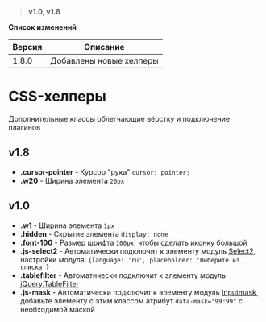 > **v1.0, v1.8**

**Список изменений**

Версия | Описание
--- | ---
1.8.0 | Добавлены новые хелперы

# CSS-хелперы

Дополнительные классы облегчающие вёрстку и подключение плагинов
## **v1.8**
- **.cursor-pointer** - Курсор "рука" `cursor: pointer;`
- **.w20** - Ширина элемента `20px`

## **v1.0**
- **.w1** - Ширина элемента `1px`
- **.hidden** - Скрытие элемента `display: none`
- **.font-100** - Размер шрифта `100px`, чтобы сделать иконку большой
- **.js-select2** - Автоматически подключит к элементу модуль [Select2](https://github.com/select2/select2), настройки модуля: `{language: 'ru', placeholder: 'Выберите из списка'}`
- **.tablefilter** - Автоматически подключит к элементу модуль [jQuery.TableFilter](https://github.com/DimNS/jQuery.TableFilter)
- **.js-mask** - Автоматически подключит к элементу модуль [Inputmask](https://github.com/RobinHerbots/Inputmask), добавьте элементу с этим классом атрибут `data-mask="99:99"` с необходимой маской